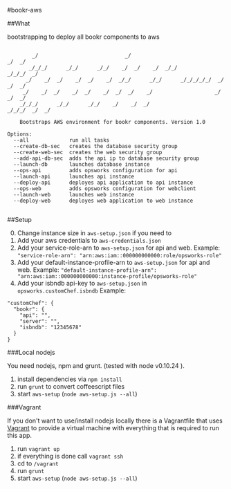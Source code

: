 #bookr-aws

##What

bootstrapping to deploy all bookr components to aws
```

        _/                            _/                                        _/  _/
       _/_/_/      _/_/      _/_/    _/  _/    _/  _/_/                _/_/_/  _/     
      _/    _/  _/    _/  _/    _/  _/_/      _/_/      _/_/_/_/_/  _/        _/  _/  
     _/    _/  _/    _/  _/    _/  _/  _/    _/                    _/        _/  _/   
    _/_/_/      _/_/      _/_/    _/    _/  _/                      _/_/_/  _/  _/    

    Bootstraps AWS environment for bookr components. Version 1.0

Options:
  --all             run all tasks                             
  --create-db-sec   creates the database security group       
  --create-web-sec  creates the web security group            
  --add-api-db-sec  adds the api ip to database security group
  --launch-db       launches database instance                
  --ops-api         adds opsworks configuration for api       
  --launch-api      launches api instance                     
  --deploy-api      deployes api application to api instance  
  --ops-web         adds opsworks configuration for webclient 
  --launch-web      launches web instance                     
  --deploy-web      deployes web application to web instance  
  
```

##Setup

0. Change instance size in `aws-setup.json` if you need to
1. Add your aws credentials to `aws-credentials.json`
2. Add your service-role-arn to `aws-setup.json` for api and web.
    Example: `"service-role-arn": "arn:aws:iam::000000000000:role/opsworks-role"`
3. Add your default-instance-profile-arn to `aws-setup.json` for api and web.
    Example: `"default-instance-profile-arn": "arn:aws:iam::000000000000:instance-profile/opsworks-role"`
4. Add your isbndb api-key to `aws-setup.json` in `opsworks.customChef.isbndb`
    Example:
```
"customChef": {
  "bookr": {
    "api": "",
    "server": "",
    "isbndb": "12345678"
  }
}
```

###Local nodejs

You need nodejs, npm and grunt. (tested with node v0.10.24 ).

1. install dependencies via `npm install`
2. run `grunt` to convert coffeescript files
3. start `aws-setup` (`node aws-setup.js --all`)

###Vagrant

If you don't want to use/install nodejs locally there is a Vagrantfile that uses [Vagrant](http://www.vagrantup.com/)
to provide a virtual machine with everything that is required to run this app.

1. run `vagrant up`
2. if everything is done call `vagrant ssh`
3. cd to `/vagrant`
4. run `grunt`
5. start `aws-setup` (`node aws-setup.js --all`)